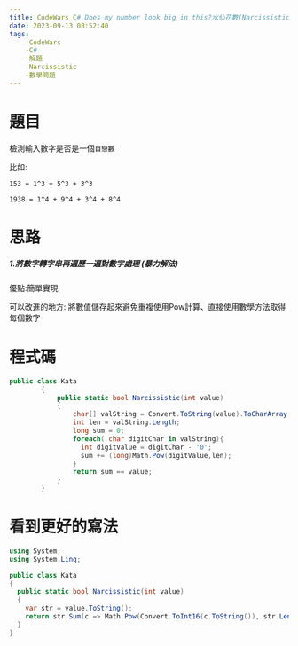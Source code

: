 ```yaml
---
title: CodeWars C# Does my number look big in this?水仙花數(Narcissistic)
date: 2023-09-13 08:52:40
tags: 
    -CodeWars
    -C#
    -解題
    -Narcissistic
    -數學問題
---
```


# 題目

檢測輸入數字是否是一個`自戀數`

比如:

`153 = 1^3 + 5^3 + 3^3`

`1938 = 1^4 + 9^4 + 3^4 + 8^4`

# 思路

##### 1.將數字轉字串再遍歷一遍對數字處理 (暴力解法)

優點:簡單實現

可以改進的地方: 將數值儲存起來避免重複使用Pow計算、直接使用數學方法取得每個數字

# 程式碼

```csharp
public class Kata
        {
            public static bool Narcissistic(int value)
            {
                char[] valString = Convert.ToString(value).ToCharArray();
                int len = valString.Length;
                long sum = 0;
                foreach( char digitChar in valString){
                  int digitValue = digitChar - '0';
                  sum += (long)Math.Pow(digitValue,len);
                }
                return sum == value;
            }
        }
```

# 看到更好的寫法

```csharp
using System;
using System.Linq;

public class Kata
{
  public static bool Narcissistic(int value)
  {
    var str = value.ToString();
    return str.Sum(c => Math.Pow(Convert.ToInt16(c.ToString()), str.Length)) == value;
  }
}
```

